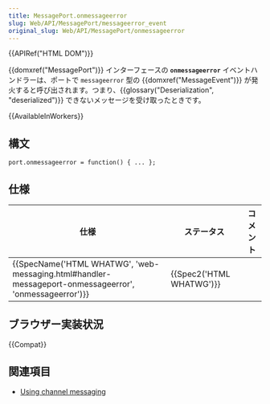 ```yaml
---
title: MessagePort.onmessageerror
slug: Web/API/MessagePort/messageerror_event
original_slug: Web/API/MessagePort/onmessageerror
---
```


{{APIRef("HTML DOM")}}

{{domxref("MessagePort")}} インターフェースの **`onmessageerror`** イベントハンドラーは、ポートで `messageerror` 型の {{domxref("MessageEvent")}} が発火すると呼び出されます。つまり、{{glossary("Deserialization", "deserialized")}} できないメッセージを受け取ったときです。

{{AvailableInWorkers}}

## 構文

```
port.onmessageerror = function() { ... };
```

## 仕様

| 仕様                                                                                                                                     | ステータス                       | コメント |
| ---------------------------------------------------------------------------------------------------------------------------------------- | -------------------------------- | -------- |
| {{SpecName('HTML WHATWG', 'web-messaging.html#handler-messageport-onmessageerror', 'onmessageerror')}} | {{Spec2('HTML WHATWG')}} |          |

## ブラウザー実装状況

{{Compat}}

## 関連項目

- [Using channel messaging](/ja/docs/Web/API/Channel_Messaging_API/Using_channel_messaging)
